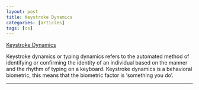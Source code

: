 ```yaml
---
layout: post
title: Keystroke Dynamics
categories: [articles]
tags: [cs]
---
```


[Keystroke Dynamics](http://www.biometric-solutions.com/keystroke-dynamics.html)

Keystroke dynamics or typing dynamics refers to the automated method of identifying or confirming the identity of an individual based on the manner and the rhythm of typing on a keyboard. Keystroke dynamics is a behavioral biometric, this means that the biometric factor is ‘something you do’.

---